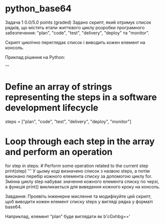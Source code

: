 # python_base64

Задача 1
0.0/5.0 points (graded)
Задано скрипт, який отримує список рядків, що містять етапи життєвого циклу розробки програмного забезпечення: "plan", "code", "test", "delivery", "deploy" та "monitor".

Скрипт циклічно переглядає список і виводить кожен елемент на консоль.

Приклад рішення на Python:

''' 
# Define an array of strings representing the steps in a software development lifecycle
steps = ["plan", "code", "test", "delivery", "deploy", "monitor"]

# Loop through each step in the array and perform an operation
for step in steps:
    # Perform some operation related to the current step
    print(step)
'''
У цьому коді визначено список з назвою steps, а потім виконано перебір кожного елемента списку за допомогою циклу for. Змінна циклу step набуває значення кожного елемента списку по черзі, а функція print() викликається для виведення кожного кроку на консоль.

Завдання: Проявіть інженерне мислення та модифікуйте цей скрипт, щоб виводити кожен елемент списку steps у вигляді рядка у форматі base64.

Наприклад, елемент “plan” буде виглядати як b'cGxhbg=='
